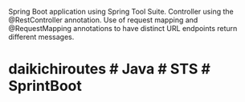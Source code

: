Spring Boot application using Spring Tool Suite.
Controller using the @RestController annotation.
Use of request mapping and @RequestMapping annotations to have distinct URL endpoints return different messages.

# daikichiroutes # Java # STS # SprintBoot
